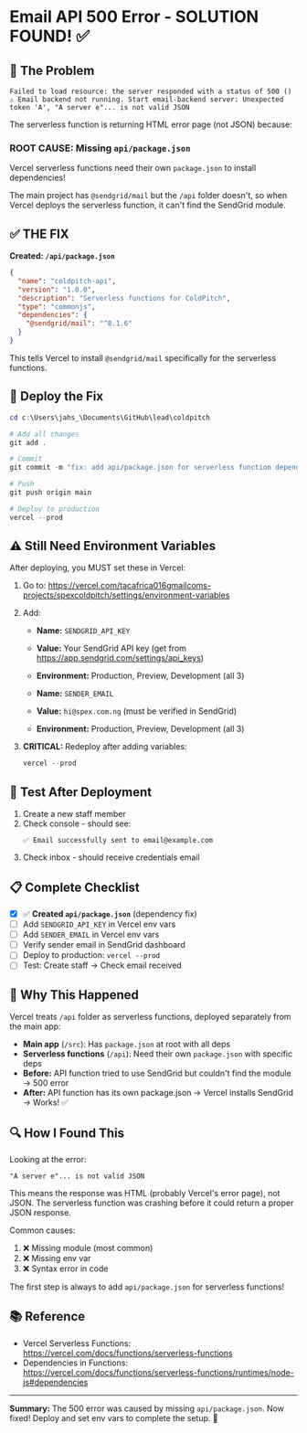 # Email API 500 Error - SOLUTION FOUND! ✅

## 🔴 The Problem

```
Failed to load resource: the server responded with a status of 500 ()
⚠️ Email backend not running. Start email-backend server: Unexpected token 'A', "A server e"... is not valid JSON
```

The serverless function is returning HTML error page (not JSON) because:

### **ROOT CAUSE: Missing `api/package.json`**

Vercel serverless functions need their own `package.json` to install dependencies!

The main project has `@sendgrid/mail` but the `/api` folder doesn't, so when Vercel deploys the serverless function, it can't find the SendGrid module.

## ✅ THE FIX

**Created: `/api/package.json`**

```json
{
  "name": "coldpitch-api",
  "version": "1.0.0",
  "description": "Serverless functions for ColdPitch",
  "type": "commonjs",
  "dependencies": {
    "@sendgrid/mail": "^8.1.6"
  }
}
```

This tells Vercel to install `@sendgrid/mail` specifically for the serverless functions.

## 🚀 Deploy the Fix

```powershell
cd c:\Users\jahs_\Documents\GitHub\lead\coldpitch

# Add all changes
git add .

# Commit
git commit -m "fix: add api/package.json for serverless function dependencies"

# Push
git push origin main

# Deploy to production
vercel --prod
```

## ⚠️ Still Need Environment Variables

After deploying, you MUST set these in Vercel:

1. Go to: https://vercel.com/tacafrica016gmailcoms-projects/spexcoldpitch/settings/environment-variables

2. Add:
   - **Name:** `SENDGRID_API_KEY`
   - **Value:** Your SendGrid API key (get from https://app.sendgrid.com/settings/api_keys)
   - **Environment:** Production, Preview, Development (all 3)

   - **Name:** `SENDER_EMAIL`
   - **Value:** `hi@spex.com.ng` (must be verified in SendGrid)
   - **Environment:** Production, Preview, Development (all 3)

3. **CRITICAL:** Redeploy after adding variables:
   ```powershell
   vercel --prod
   ```

## 🧪 Test After Deployment

1. Create a new staff member
2. Check console - should see:
   ```
   ✅ Email successfully sent to email@example.com
   ```
3. Check inbox - should receive credentials email

## 📋 Complete Checklist

- [x] ✅ **Created `api/package.json`** (dependency fix)
- [ ] Add `SENDGRID_API_KEY` in Vercel env vars
- [ ] Add `SENDER_EMAIL` in Vercel env vars
- [ ] Verify sender email in SendGrid dashboard
- [ ] Deploy to production: `vercel --prod`
- [ ] Test: Create staff → Check email received

## 🎯 Why This Happened

Vercel treats `/api` folder as serverless functions, deployed separately from the main app:

- **Main app** (`/src`): Has `package.json` at root with all deps
- **Serverless functions** (`/api`): Need their own `package.json` with specific deps
- **Before:** API function tried to use SendGrid but couldn't find the module → 500 error
- **After:** API function has its own package.json → Vercel installs SendGrid → Works! ✅

## 🔍 How I Found This

Looking at the error:
```
"A server e"... is not valid JSON
```

This means the response was HTML (probably Vercel's error page), not JSON. The serverless function was crashing before it could return a proper JSON response.

Common causes:
1. ❌ Missing module (most common)
2. ❌ Missing env var
3. ❌ Syntax error in code

The first step is always to add `api/package.json` for serverless functions!

## 📚 Reference

- Vercel Serverless Functions: https://vercel.com/docs/functions/serverless-functions
- Dependencies in Functions: https://vercel.com/docs/functions/serverless-functions/runtimes/node-js#dependencies

---

**Summary:** The 500 error was caused by missing `api/package.json`. Now fixed! Deploy and set env vars to complete the setup. 🎉
